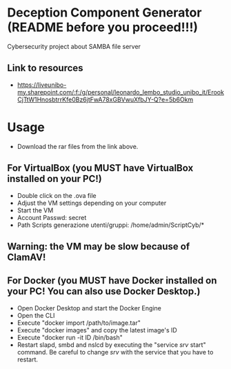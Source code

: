 # Deception Component Generator (README before you proceed!!!)
Cybersecurity project about SAMBA file server

## Link to resources
- https://liveunibo-my.sharepoint.com/:f:/g/personal/leonardo_lembo_studio_unibo_it/ErookCjTtW1HnosbtrrKfe0Bz6jtFwA78xGBVwuXfbJY-Q?e=5b6Okm

# Usage
- Download the rar files from the link above.

## For VirtualBox (you MUST have VirtualBox installed on your PC!)
- Double click on the .ova file
- Adjust the VM settings depending on your computer
- Start the VM
- Account Passwd: secret
- Path Scripts generazione utenti/gruppi: /home/admin/ScriptCyb/*

## Warning: the VM may be slow because of ClamAV!

## For Docker (you MUST have Docker installed on your PC! You can also use Docker Desktop.)
- Open Docker Desktop and start the Docker Engine
- Open the CLI
- Execute "docker import /path/to/image.tar"
- Execute "docker images" and copy the latest image's ID
- Execute "docker run -it ID /bin/bash"
- Restart slapd, smbd and nslcd by executing the "service *srv* start" command. Be careful to change *srv* with the service that you have to restart.  
